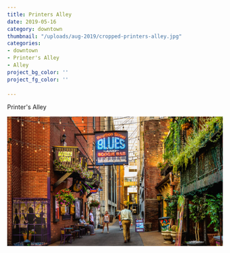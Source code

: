 ```yaml
---
title: Printers Alley
date: 2019-05-16
category: downtown
thumbnail: "/uploads/aug-2019/cropped-printers-alley.jpg"
categories:
- downtown
- Printer's Alley
- Alley
project_bg_color: ''
project_fg_color: ''

---
```


Printer's Alley

![Printer's Alley](/uploads/aug-2019/cropped-printers-alley.jpg)  